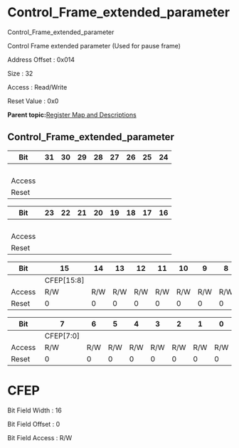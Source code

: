 # Control\_Frame\_extended\_parameter

Control\_Frame\_extended\_parameter

Control Frame extended parameter \(Used for pause frame\)

Address Offset : 0x014

Size : 32

Access : Read/Write

Reset Value : 0x0

**Parent topic:**[Register Map and Descriptions](GUID-521EA668-4C02-4A74-927B-B4C8D92B9489.md)

## Control\_Frame\_extended\_parameter

|Bit |31|30|29|28|27|26|25|24|
|----|---|---|---|---|---|---|---|---|
| | | | | | | | | |
|Access | | | | | | | | |
|Reset | | | | | | | | |

|Bit |23|22|21|20|19|18|17|16|
|----|---|---|---|---|---|---|---|---|
| | | | | | | | | |
|Access | | | | | | | | |
|Reset | | | | | | | | |

|Bit |15|14|13|12|11|10|9|8|
|----|---|---|---|---|---|---|---|---|
| |CFEP\[15:8\]|
|Access |R/W|R/W|R/W|R/W|R/W|R/W|R/W|R/W|
|Reset |0|0|0|0|0|0|0|0|

|Bit |7|6|5|4|3|2|1|0|
|----|---|---|---|---|---|---|---|---|
| |CFEP\[7:0\]|
|Access |R/W|R/W|R/W|R/W|R/W|R/W|R/W|R/W|
|Reset |0|0|0|0|0|0|0|0|

# CFEP

Bit Field Width : 16

Bit Field Offset : 0

Bit Field Access : R/W

